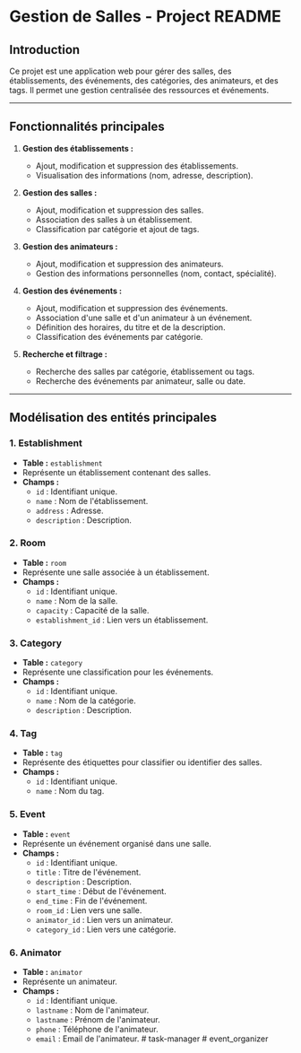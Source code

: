 # Gestion de Salles - Project README

## Introduction
Ce projet est une application web pour gérer des salles, des établissements, des événements, des catégories, des animateurs, et des tags. Il permet une gestion centralisée des ressources et événements.

---

## Fonctionnalités principales

1. **Gestion des établissements :**
    - Ajout, modification et suppression des établissements.
    - Visualisation des informations (nom, adresse, description).

2. **Gestion des salles :**
    - Ajout, modification et suppression des salles.
    - Association des salles à un établissement.
    - Classification par catégorie et ajout de tags.

3. **Gestion des animateurs :**
    - Ajout, modification et suppression des animateurs.
    - Gestion des informations personnelles (nom, contact, spécialité).

4. **Gestion des événements :**
    - Ajout, modification et suppression des événements.
    - Association d'une salle et d'un animateur à un événement.
    - Définition des horaires, du titre et de la description.
    - Classification des événements par catégorie.

5. **Recherche et filtrage :**
    - Recherche des salles par catégorie, établissement ou tags.
    - Recherche des événements par animateur, salle ou date.

---

## Modélisation des entités principales

### **1. Establishment**
- **Table :** `establishment`
- Représente un établissement contenant des salles.
- **Champs :**
    - `id` : Identifiant unique.
    - `name` : Nom de l'établissement.
    - `address` : Adresse.
    - `description` : Description.

### **2. Room**
- **Table :** `room`
- Représente une salle associée à un établissement.
- **Champs :**
    - `id` : Identifiant unique.
    - `name` : Nom de la salle.
    - `capacity` : Capacité de la salle.
    - `establishment_id` : Lien vers un établissement.

### **3. Category**
- **Table :** `category`
- Représente une classification pour les événements.
- **Champs :**
    - `id` : Identifiant unique.
    - `name` : Nom de la catégorie.
    - `description` : Description.

### **4. Tag**
- **Table :** `tag`
- Représente des étiquettes pour classifier ou identifier des salles.
- **Champs :**
    - `id` : Identifiant unique.
    - `name` : Nom du tag.

### **5. Event**
- **Table :** `event`
- Représente un événement organisé dans une salle.
- **Champs :**
    - `id` : Identifiant unique.
    - `title` : Titre de l'événement.
    - `description` : Description.
    - `start_time` : Début de l'événement.
    - `end_time` : Fin de l'événement.
    - `room_id` : Lien vers une salle.
    - `animator_id` : Lien vers un animateur.
    - `category_id` : Lien vers une catégorie.

### **6. Animator**
- **Table :** `animator`
- Représente un animateur.
- **Champs :**
    - `id` : Identifiant unique.
    - `lastname` : Nom de l'animateur.
    - `lastname` : Prénom de l'animateur.
    - `phone` : Téléphone de l'animateur.
    - `email` : Email de l'animateur.
#   t a s k - m a n a g e r  
 #   e v e n t _ o r g a n i z e r  
 